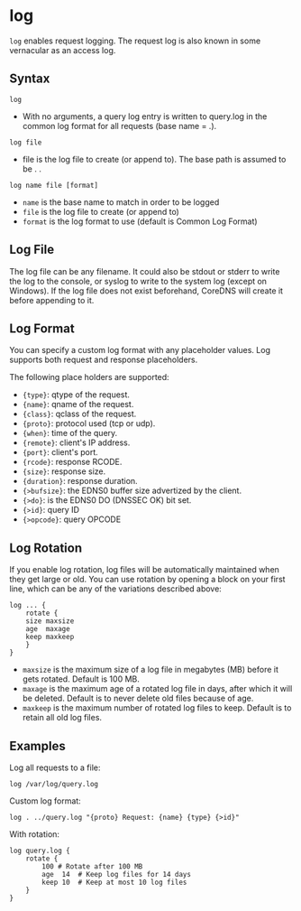# log

`log` enables request logging. The request log is also known in some vernacular as an access log.

## Syntax

~~~
log
~~~

* With no arguments, a query log entry is written to query.log in the common log format for all requests
    (base name = .).

~~~
log file
~~~

* file is the log file to create (or append to). The base path is assumed to be . .

~~~
log name file [format]
~~~

* `name` is the base name to match in order to be logged
* `file` is the log file to create (or append to)
* `format` is the log format to use (default is Common Log Format)

## Log File

The log file can be any filename. It could also be stdout or stderr to write the log to the console,
or syslog to write to the system log (except on Windows). If the log file does not exist beforehand,
CoreDNS will create it before appending to it.

## Log Format

You can specify a custom log format with any placeholder values. Log supports both request and
response placeholders.

The following place holders are supported:

* `{type}`: qtype of the request.
* `{name}`: qname of the request.
* `{class}`: qclass of the request.
* `{proto}`: protocol used (tcp or udp).
* `{when}`: time of the query.
* `{remote}`: client's IP address.
* `{port}`: client's port.
* `{rcode}`: response RCODE.
* `{size}`: response size.
* `{duration}`: response duration.
* `{>bufsize}`: the EDNS0 buffer size advertized by the client.
* `{>do}`: is the EDNS0 DO (DNSSEC OK) bit set.
* `{>id}`: query ID
* `{>opcode}`: query OPCODE


## Log Rotation

If you enable log rotation, log files will be automatically maintained when they get large or old.
You can use rotation by opening a block on your first line, which can be any of the variations
described above:

~~~
log ... {
    rotate {
    size maxsize
    age  maxage
    keep maxkeep
    }
}
~~~

* `maxsize` is the maximum size of a log file in megabytes (MB) before it gets rotated. Default is 100 MB.
* `maxage` is the maximum age of a rotated log file in days, after which it will be deleted. Default is to never delete old files because of age.
* `maxkeep` is the maximum number of rotated log files to keep. Default is to retain all old log files.

## Examples

Log all requests to a file:

~~~
log /var/log/query.log
~~~

Custom log format:

~~~
log . ../query.log "{proto} Request: {name} {type} {>id}"
~~~

With rotation:

~~~
log query.log {
    rotate {
        100 # Rotate after 100 MB
        age  14  # Keep log files for 14 days
        keep 10  # Keep at most 10 log files
    }
}
